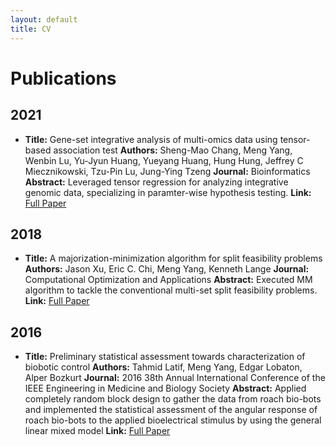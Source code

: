 ```yaml
---
layout: default
title: CV
---
```


# Publications

## 2021
- **Title:** Gene-set integrative analysis of multi-omics data using tensor-based association test
  **Authors:** Sheng-Mao Chang, Meng Yang, Wenbin Lu, Yu-Jyun Huang, Yueyang Huang, Hung Hung, Jeffrey C Miecznikowski, Tzu-Pin Lu, Jung-Ying Tzeng
  **Journal:** Bioinformatics
  **Abstract:** Leveraged tensor regression for analyzing integrative genomic data, specializing in paramter-wise hypothesis testing.
  **Link:** [Full Paper](https://academic.oup.com/bioinformatics/article/37/16/2259/6154849)

## 2018
- **Title:** A majorization-minimization algorithm for split feasibility problems
  **Authors:** Jason Xu, Eric C. Chi, Meng Yang, Kenneth Lange 
  **Journal:** Computational Optimization and Applications
  **Abstract:** Executed MM algorithm to tackle the conventional multi-set split feasibility problems.
  **Link:** [Full Paper](https://link.springer.com/article/10.1007/s10589-018-0025-z)

## 2016
- **Title:** Preliminary statistical assessment towards characterization of biobotic control
  **Authors:** Tahmid Latif, Meng Yang, Edgar Lobaton, Alper Bozkurt 
  **Journal:** 2016 38th Annual International Conference of the IEEE Engineering in Medicine and Biology Society
  **Abstract:** Applied completely random block design to gather the data from roach bio-bots and implemented the statistical assessment of the angular response of roach bio-bots to the applied bioelectrical stimulus by using the general linear mixed model
  **Link:** [Full Paper](https://ieeexplore.ieee.org/document/7591162)